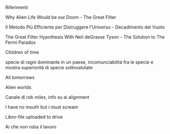 Riferimenti

Why Alien Life Would be our Doom - The Great Filter

Il Metodo Più Efficiente per Distruggere l'Universo - Decadimento del Vuoto

The Great Filter Hypothesis With Neil deGrasse Tyson - The Solution to The Fermi Paradox

Children of time

specie di ragni dominante in un paese, incomunciabilità fra le specie e mostra superiorità di specie sottovalutate

All tomorrows

Alien worlds

Canale di rob miles, info su ai alignment

I have no mouth but i must scream

Libro-file uploaded to drive

Ai che non ruba il lavoro